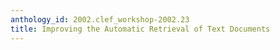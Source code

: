 ```yaml
---
anthology_id: 2002.clef_workshop-2002.23
title: Improving the Automatic Retrieval of Text Documents
---
```

